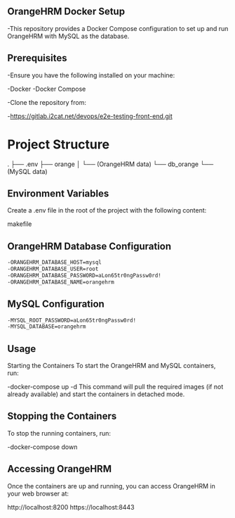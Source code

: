 ## OrangeHRM Docker Setup
-This repository provides a Docker Compose configuration to set up and run OrangeHRM with MySQL as the database.

## Prerequisites
-Ensure you have the following installed on your machine:

-Docker
-Docker Compose

-Clone the repository from:

-https://gitlab.i2cat.net/devops/e2e-testing-front-end.git

# Project Structure
.
├── .env
├── orange
│   └── (OrangeHRM data)
└── db_orange
    └── (MySQL data)

## Environment Variables
Create a .env file in the root of the project with the following content:

makefile

## OrangeHRM Database Configuration

```markdown
-ORANGEHRM_DATABASE_HOST=mysql
-ORANGEHRM_DATABASE_USER=root
-ORANGEHRM_DATABASE_PASSWORD=aLon65tr0ngPassw0rd!
-ORANGEHRM_DATABASE_NAME=orangehrm

```
## MySQL Configuration

```markdown
-MYSQL_ROOT_PASSWORD=aLon65tr0ngPassw0rd!
-MYSQL_DATABASE=orangehrm
```

## Usage
Starting the Containers
To start the OrangeHRM and MySQL containers, run:


-docker-compose up -d
This command will pull the required images (if not already available) and start the containers in detached mode.

## Stopping the Containers
To stop the running containers, run:


-docker-compose down

## Accessing OrangeHRM
Once the containers are up and running, you can access OrangeHRM in your web browser at:

http://localhost:8200
https://localhost:8443